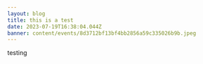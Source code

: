 ```yaml
---
layout: blog
title: this is a test
date: 2023-07-19T16:38:04.044Z
banner: content/events/8d3712bf13bf4bb2856a59c335026b9b.jpeg
---
```

t﻿esting